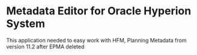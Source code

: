 # Metadata Editor for Oracle Hyperion System

This application needed to easy work with HFM, Planning Metadata from version 11.2 after EPMA deleted